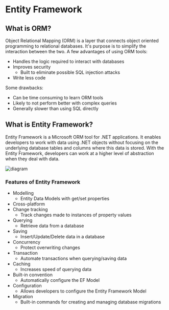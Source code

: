 # Entity Framework

## What is ORM?
Object Relational Mapping (ORM) is a layer that connects object oriented programming to relational databases. It's purpose is to simplify the interaction between the two. A few advantages of using ORM tools:
- Handles the logic required to interact with databases
- Improves security
  - Built to eliminate possible SQL injection attacks
- Write less code

Some drawbacks:
- Can be time consuming to learn ORM tools
- Likely to not perform better with complex queries
- Generally slower than using SQL directly

## What is Entity Framework?
Entity Framework is a Microsoft ORM tool for .NET applications. It enables developers to work with data using .NET objects without focusing on the underlying database tables and columns where this data is stored. With the Entity Framework, developers can work at a higher level of abstraction when they deal with data.

![diagram](https://www.entityframeworktutorial.net/images/basics/ef-in-app-architecture.png)

### Features of Entity Framework
- Modelling
  - Entity Data Models with get/set properties
- Cross-platform
- Change tracking
  - Track changes made to instances of property values
- Querying
  - Retrieve data from a database
- Saving
  - Insert/Update/Delete data in a database
- Concurrency
  - Protect overwriting changes
- Transaction
  - Automate transactions when querying/saving data
- Caching
  - Increases speed of querying data
- Built-in convention
  - Automatically configure the EF Model
- Configuration
  - Allows developers to configure the Entity Framework Model
- Migration
  - Built-in commands for creating and managing database migrations